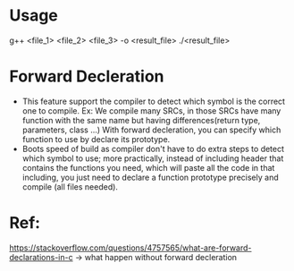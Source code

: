 # Usage
g++ <file_1> <file_2> <file_3> -o <result_file>
./<result_file>

# Forward Decleration
- This feature support the compiler to detect which symbol is the correct one to compile.
    Ex: We compile many SRCs, in those SRCs have many function with the same name but having differences(return type, parameters, class ...) With forward decleration, you can specify which function to use by declare its prototype.
- Boots speed of build as compiler don't have to do extra steps to detect which symbol to use; more practically, instead of including header that contains the functions you need, which will paste all the code in that including, you just need to declare a function prototype precisely and compile (all files needed).


# Ref:
https://stackoverflow.com/questions/4757565/what-are-forward-declarations-in-c -> what happen without forward decleration
